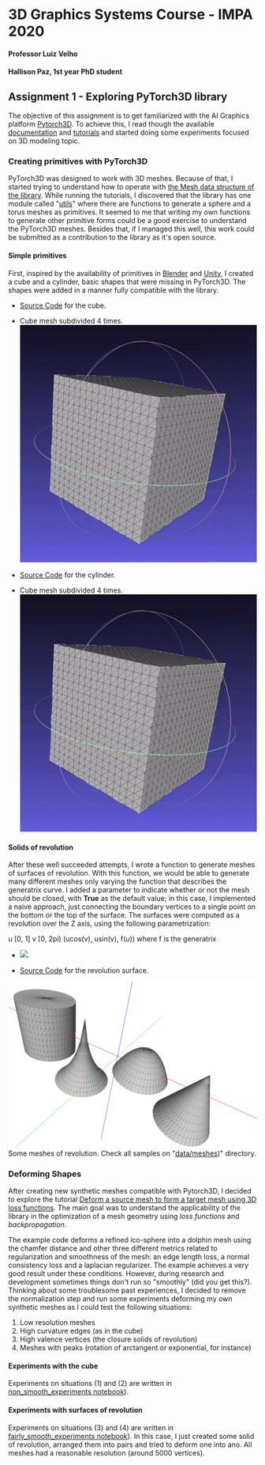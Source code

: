 # 3D Graphics Systems Course - IMPA 2020

#### Professor Luiz Velho
#### Hallison Paz, 1st year PhD student

## Assignment 1 - Exploring PyTorch3D library

The objective of this assignment is to get familiarized with the AI Graphics platform [Pytorch3D](https://pytorch3d.org/). To achieve this, I read though the available [documentation](https://pytorch3d.org/docs/why_pytorch3d) and [tutorials](https://pytorch3d.org/tutorials) and started doing some experiments focused on 3D modeling topic.


### Creating primitives with PyTorch3D

PyTorch3D was designed to work with 3D meshes. Because of that, I started trying to understand how to operate with [the Mesh data structure of the library](https://pytorch3d.org/docs/batching). While running the tutorials, I discovered that the library has one module called "[utils](https://github.com/facebookresearch/pytorch3d/tree/master/pytorch3d/utils)" where there are functions to generate a sphere and a torus meshes as primitives. It seemed to me that writing my own functions to generate other primitive forms could be a good exercise to understand the PyTorch3D meshes. Besides that, if I managed this well, this  work could be submitted as a contribution to the library as it's open source.

####  Simple primitives

First, inspired by the availability of primitives in [Blender](https://docs.blender.org/manual/en/latest/modeling/meshes/primitives.html) and [Unity](https://docs.unity3d.com/Manual/PrimitiveObjects.html), I created a cube and a cylinder, basic shapes that were missing in PyTorch3D. The shapes were added in a manner fully compatible with the library.

* [Source Code](https://github.com/hallpaz/3dsystems20/blob/master/extensions_utils/cube.py) for the cube.

* Cube mesh subdivided 4 times.
![Image of Cube mesh subdivided 4 times](img/cube-lv4.gif)


* [Source Code](https://github.com/hallpaz/3dsystems20/blob/master/extensions_utils/cylinder.py) for the cylinder.

* Cube mesh subdivided 4 times.
![Image of Cube mesh subdivided 4 times](img/cube-lv4.gif)

####  Solids of revolution
After these well succeeded attempts, I wrote a function to generate meshes of surfaces of revolution. With this function, we would be able to generate many different meshes only varying the function that describes the generatrix curve. I added a parameter to indicate whether or not the mesh should be closed, with **True** as the default value; in this case, I implemented a naive approach, just connecting  the boundary vertices to a single point on the bottom or the top of the surface. The surfaces were computed as a revolution over the Z axis, using the following parametrization:

u [0, 1]
v [0, 2pi)
(ucos(v), usin(v), f(u)) where f is the generatrix

 - <img src="https://render.githubusercontent.com/render/math?math=e^{i \pi} = -1">

* [Source Code](https://github.com/hallpaz/3dsystems20/blob/master/extensions_utils/cylinder.py) for the revolution surface.

![Some shapes of revolution](img/rev_shapes.gif)
Some meshes of revolution. Check all samples on "[data/meshes](https://github.com/hallpaz/3dsystems20/tree/master/data/meshes))" directory.

### Deforming Shapes

After creating new synthetic meshes compatible with Pytorch3D, I decided to explore the tutorial [Deform a source mesh to form a target mesh using 3D loss functions](https://pytorch3d.org/tutorials/deform_source_mesh_to_target_mesh#Deform-a-source-mesh-to-form-a-target-mesh-using-3D-loss-functions). The main goal was to understand the applicability of the library in the optimization of a mesh geometry using *loss functions* and *backpropagation*. 

The example code deforms a refined ico-sphere into a dolphin mesh using the chamfer distance and other three different metrics related to regularization and smoothness of the mesh: an edge length loss, a normal consistency loss and a laplacian regularizer. The example achieves a very good result under these conditions. However, during research and development sometimes things don't run so "smoothly" (did you get this?). Thinking about some troublesome past experiences, I decided to remove the normalization step and run some experiments deforming my own synthetic meshes as I could test the following situations:

 1. Low resolution meshes
 2. High curvature edges (as in the cube)
 3. High valence vertices (the closure solids of revolution)
 4. Meshes with peaks (rotation of arctangent or exponential, for instance)



#### Experiments with the cube
Experiments on situations (1) and (2) are written in [non_smooth_experiments notebook](https://github.com/hallpaz/3dsystems20/blob/master/non_smooth_experiments.ipynb)). 

#### Experiments with surfaces of revolution

Experiments on situations (3) and (4) are written in [fairly_smooth_experiments notebook](https://github.com/hallpaz/3dsystems20/blob/master/fairly_smooth_experiments.ipynb)). In this case, I just created some solid of revolution, arranged them into pairs and tried to deform one into ano. All meshes had a reasonable resolution (around 5000 vertices).





<!--stackedit_data:
eyJoaXN0b3J5IjpbLTIzNDY3NjUyMSwxNDI2NDU2NjksLTE2MD
UxNjExNDgsLTE5Mzg1MzAzOTgsMTE5MjYwNTcxNV19
-->